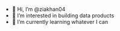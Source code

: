 - 👋 Hi, I’m @ziakhan04
- 👀 I’m interested in building data products
- 🌱 I’m currently learning whatever I can

<!---
ziakhan04/ziakhan04 is a ✨ special ✨ repository because its `README.md` (this file) appears on your GitHub profile.
You can click the Preview link to take a look at your changes.
--->
